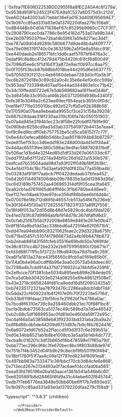 [
  '0xfba7fE606D2253BDD2955f8a8fEC240A4c6f279a',
  '0x9538d919Fb24522F67EA9a1C527a8D575d3c212d',
  '0xeAD24a42003a571ebbf36eFa01E3d409D9569AE7',
  '0x1b097cc85ad331a93e0a1379220dfaa279c158a9',
  '0x8B444Bc6Cd0A71838eF67c85295b9960cC7CF3f7',
  '0x2908790cec0da7786c8e954162d753a07a98b344',
  '0xe2b09795037fee72ba14b59f47a5fe8271ec3d41',
  '0xe787a09d04d9289c580b677d9de48b4af40ff777',
  '0xa79e0963191740c0e363259b2a5f0e8a5fdcc916',
  '0xe440daeb2e186571bfc1dd6caef5767bf6476a3c',
  '0xdaf9fc8b8bc412e79d475b4420fc61fcf8d60049',
  '0x7098d5ee6c5f1d1641f3a872e9acf0b97cc8aa75',
  '0x0f705f53bcb87b98bbf018be44d295d6e5637775',
  '0x87058292f212cc4eb6560debae7283d3cf0a5b3f',
  '0xc6b2872d18e3c89c62a0c4c35e6e4ef0c6cc599a',
  '0x953da7733394b407aaf5e44ad344863e1cc71b42',
  '0x34c10ffedd0722e67e5db569682aa1811ee044bf',
  '0x3d6456b33c950caf46b2b0371206fd936b4340f3',
  '0xfe381b3049a2c623ee89ecf954eacb365fc0f0dc',
  '0xef8ef771fe035010bc492e527cffa5e92b388b56',
  '0x170590a07bea9ebeaba9955cf3ce21c158a39208',
  '0x667b28daae318f230aa319cf06fa74c050151903',
  '0x07a4a945e3194b1ec23c8f58e22fcbdf0789fe90',
  '0x090bdc6256cd9ad3d3ab337545972b4413a7eaa4',
  '0xf9c8ed9bcdff0eb757752be5cd5ca58152f7c77f',
  '0x6e44c0efeca886b546bc2aa85118094b83b87297',
  '0xde815ef153cc3d6edd193e248d00dadd1d1f34a4',
  '0x4d4ac65513fee380c596ac9edfac588782831bdf',
  '0x506ac1d1bd4e32f4ed85d1df33d267e06533dc67',
  '0xdd71f2a6d7112d274a94bf0c26d1d22a1530b576',
  '0xdfcad7b53504ada98d7a93f02ff049b18ff2b18c',
  '0x4e5b0704c18c75d3aefa92fd0f820a77a459ba4b',
  '0x03283af919f17aabcb7ff0422dedaab37bfea452',
  '0x642b01144974506dbb09b78835e3a0d12983d36e',
  '0xc6d3189b757452aa406965314df9f05cea3fa645',
  '0xa82cb1ad761f465d64fff46c3f1b6780be448ee5',
  '0xe1127ec08aeb10de97dce356df88b6ee6bf4dd4c',
  '0x070076e18b712d895b46557cb513a54f47b236eb',
  '0x30f36445f30a017282556718231f337a89f2f556',
  '0x16fd6f053a72d05d8b48d7e5829cdc4bb19da126',
  '0x41ed7d3fc87d9994abfbf914d78c367dfaffd6d3',
  '0x0cfab25f87b5b2f22008e8859e8461e267e00b47',
  '0x8f1814a9bd1dd3ac338bbd6a4725f4e62f0671b5',
  '0xdd47ea94ebb90c8321062feae2c29d3228a675fc',
  '0x8719a15457c5107417966873d2a4b16b8478b873',
  '0xb2ebab88143156fcfeb35516e69bdb50a7d69fde',
  '0x38c8131cc4b72be232e2b9751f95890cf2b671e7',
  '0xfd3d68f711f5c5f3722c19bd840ba76d7ba8c269',
  '0xa6f1a1813a27dce43f56560c8fcb5a0169e85b0f',
  '0x114a0b4e96a0cdff8b96e3ea0c0573a54ddeec40',
  '0x7298a4b7cdd914a37fd7216932ca74bfd5e259f8',
  '0x2efbcce70f1381cbe5034b895eeb898e284ede05',
  '0x7ca5d0bb304203e0214a08255e6fe49612f508e1',
  '0x43e3718c6658248fd61ca9edd16d5f20602425a5',
  '0xb74235172321aa78793476c2286ea8dcb1dbf7d4',
  '0x5dda22cf60922d1b4f2f07e0fc70f2227de5716d',
  '0xb33b6119fdaac31bf5fce7e21f62bf7e4786a0ac',
  '0x7bcd8f6310e739c9a258460dbb21ec70f68f1bc8',
  '0xcfa0bdbb72563ca5127ec49c589bd7a7d0e46542',
  '0xb2c68c5df1688953ac0fd81e0e460da59f72e95c',
  '0xc4af46a0a538588eb83f92303bd331aba2ba9a2c',
  '0x8f8d88cdb5de44209d9751d97e7b9cf6b7624416',
  '0x6a6072efd67b52a2f1accd5f0d3f37c6e289b51a',
  '0xd0e34bb8521ab1b8be1008cb3e5aa5b1eb4dc773',
  '0xcba8c016201c3df2b665d16b478598e17f85a79d',
  '0xbb771ec296c9f4c3fe670bec8bc9f803b88de974',
  '0x751b7f4b3452d04fb9b29c8ecbf9fb501f90f484',
  '0x18bf1760f51f7aa4c09a12f797ed8234f8091ea8',
  '0x497bb983a7333471c36fbbcf70cb3d84cfe6e868',
  '0x713ecd267e2134493a0f7ac6aef04ccfad0ba565',
  '0xea93fd785196e0ba1d3aace1361b541a546b6c60',
  '0xe6205891b8d28465f4fd9a31c44ebe602f845744',
  '0xdb7f7eb6776ea3848e50bb60be6ff17b7e893ed3',
  '0x1b097cc85ad331a93e0a1379220dfaa279c158a9'
]

"typescript": "^3.8.3"
<Web3ReactProviderDefault getLibrary={getLibrary}>
          <Provider store={store}>
            <Updaters />
            <ThemeProvider>
              <ThemedGlobalStyle />
              <App>{children}</App>
            </ThemeProvider>

          </Provider>
        </Web3ReactProviderDefault>